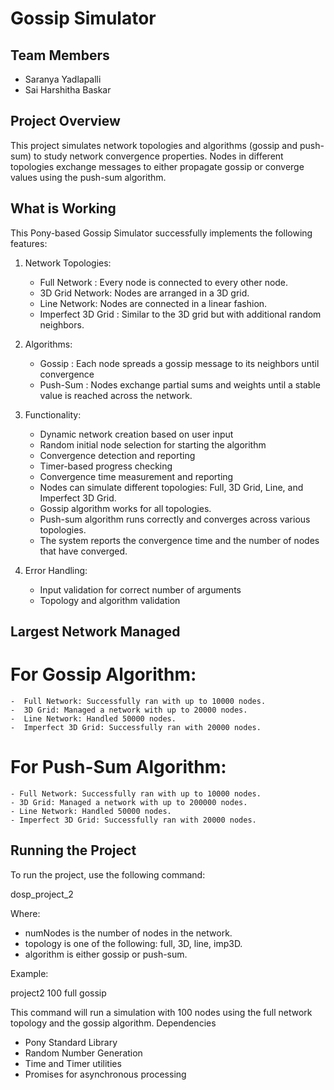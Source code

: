 # Gossip Simulator

## Team Members
- Saranya Yadlapalli
- Sai Harshitha Baskar

## Project Overview
This project simulates network topologies and algorithms (gossip and push-sum) to study network convergence properties. Nodes in different topologies exchange messages to either propagate gossip or converge values using the push-sum algorithm.

## What is Working
This Pony-based Gossip Simulator successfully implements the following features:

1. Network Topologies:
   - Full Network : Every node is connected to every other node.
   - 3D Grid Network: Nodes are arranged in a 3D grid.
   - Line Network: Nodes are connected in a linear fashion.
   - Imperfect 3D Grid : Similar to the 3D grid but with additional random neighbors.

2. Algorithms:
   - Gossip : Each node spreads a gossip message to its neighbors until convergence
   - Push-Sum : Nodes exchange partial sums and weights until a stable value is reached across the network.

3. Functionality:
   - Dynamic network creation based on user input
   - Random initial node selection for starting the algorithm
   - Convergence detection and reporting
   - Timer-based progress checking
   - Convergence time measurement and reporting
   - Nodes can simulate different topologies: Full, 3D Grid, Line, and Imperfect 3D Grid.
   - Gossip algorithm works for all topologies.
   - Push-sum algorithm runs correctly and converges across various topologies.
   - The system reports the convergence time and the number of nodes that have converged.
	
    

4. Error Handling:
   - Input validation for correct number of arguments
   - Topology and algorithm validation

## Largest Network Managed
 # For Gossip Algorithm:
    -  Full Network: Successfully ran with up to 10000 nodes.
    -  3D Grid: Managed a network with up to 20000 nodes.
    -  Line Network: Handled 50000 nodes.
    -  Imperfect 3D Grid: Successfully ran with 20000 nodes.
 # For Push-Sum Algorithm:
    - Full Network: Successfully ran with up to 10000 nodes.
    - 3D Grid: Managed a network with up to 200000 nodes.
    - Line Network: Handled 50000 nodes.
    - Imperfect 3D Grid: Successfully ran with 20000 nodes.


## Running the Project
To run the project, use the following command:

dosp_project_2 <numNodes> <topology> <algorithm>

Where:
* numNodes is the number of nodes in the network.
* topology is one of the following: full, 3D, line, imp3D.
* algorithm is either gossip or push-sum.
  
Example:

project2 100 full gossip

This command will run a simulation with 100 nodes using the full network topology and the gossip algorithm.
Dependencies
* Pony Standard Library
* Random Number Generation
* Time and Timer utilities
* Promises for asynchronous processing
